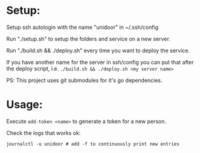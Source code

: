 # Setup:

Setup ssh autologin with the name "unidoor" in ~/.ssh/config

Run "./setup.sh" to setup the folders and service on a new server.

Run "./build.sh && ./deploy.sh" every time you want to deploy the service.

If you have another name for the server in ssh/config you can put that after the deploy script,
i.e. `./build.sh && ./deploy.sh <my server name>`

PS: This project uses git submodules for it's go dependencies.

# Usage:

Execute `add-token <name>` to generate a token for a new person.

Check the logs that works ok:

    journalctl -u unidoor # add -f to continuously print new entries
